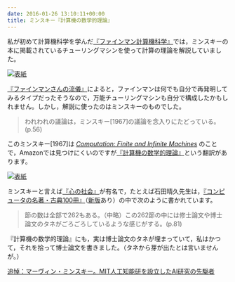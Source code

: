 ```yaml
---
date: 2016-01-26 13:10:11+00:00
title: ミンスキー『計算機の数学的理論』
---
```


私が初めて計算機科学を学んだ[『ファインマン計算機科学』](http://www.amazon.co.jp/dp/4000059416?tag=inquisitor-22)では，ミンスキーの本に掲載されているチューリングマシンを使って計算の理論を解説していました。

[![表紙](https://images-fe.ssl-images-amazon.com/images/P/4000059416.09.jpg)](http://www.amazon.co.jp/dp/4000059416?tag=inquisitor-22)

[『ファインマンさんの流儀』](http://blog.unfindable.net/archives/7860)によると，ファインマンは何でも自分で再発明してみるタイプだったそうなので，万能チューリングマシンも自分で構成したかもしれません。しかし，解説に使ったのはミンスキーのものでした。

>われわれの議論は，ミンスキー[1967]の議論を念入りにたどっている。(p.56)

このミンスキー[1967]は [_Computation: Finite and Infinite Machines_](http://www.amazon.co.jp/dp/0131654497?tag=inquisitor-22) のことで，Amazonでは見つけにくいのですが[『計算機の数学的理論』](http://www.amazon.co.jp/dp/B000JA2XEC?tag=inquisitor-22)という翻訳があります。

[![表紙](https://images-fe.ssl-images-amazon.com/images/P/4782800541.09.jpg)](http://www.amazon.co.jp/dp/4782800541?tag=inquisitor-22)

ミンスキーと言えば[『心の社会』](http://www.amazon.co.jp/dp/4782800541?tag=inquisitor-22)が有名で，たとえば石田晴久先生は，[『コンピュータの名著・古典100冊』](http://www.amazon.co.jp/dp/4844318284?tag=inquisitor-22)（[新版](http://www.amazon.co.jp/dp/B009NQ7MIA?tag=inquisitor-22)あり）の中で次のように書かれています。

>節の数は全部で262もある。（中略）この262節の中には修士論文や博士論文のタネがごろごろしているような感じがする。(p.81)

『計算機の数学的理論』にも，実は博士論文のタネが埋まっていて，私はかつて，それを拾って博士論文を書きました。（タネから芽が出たとは言いませんが。）

[追悼：マーヴィン・ミンスキー。MIT人工知能研を設立したAI研究の先駆者](http://japanese.engadget.com/2016/01/26/mit-ai/)
